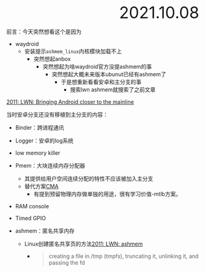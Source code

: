<div style="text-align:right; font-size:3em;">2021.10.08</div>

前言：今天突然想看这个是因为

* waydroid
  * 安装提示`ashmem_linux`内核模块加载不上
    * 突然想起anbox
      * 突然想起为啥waydroid官方没提ashmem的事
        * 突然想起大概未来版本ubunut已经有ashmem了
          * 于是想重新看看安卓和主分支的事
            * 搜索lwn ashmem就搜索了之前文章

[2011: LWN: Bringing Android closer to the mainline](https://lwn.net/Articles/472984/)

当时安卓分支还没有移植到主分支的内容：

* Binder：跨进程通讯

* Logger：安卓的log系统

* low memory killer

* Pmem：大块连续内存分配器
  * 其提供给用户空间连续分配的特性不应该被加入主分支
  * 替代方案[CMA](https://lwn.net/Articles/447405/)
    * 有提到预留物理内存做单独的用途，很有学习价值-mtlb方案。
  
* RAM console

* Timed GPIO

* ashmem：匿名共享内存

  * Linux创建匿名共享页的方法[2011: LWN: ashmem](https://lwn.net/Articles/473080/)

    * > creating a file in /tmp (tmpfs), truncating it, unlinking it, and passing the fd
